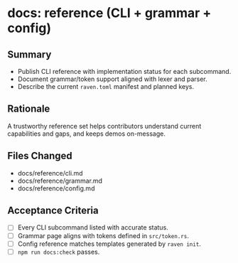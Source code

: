 # docs: reference (CLI + grammar + config)

## Summary
- Publish CLI reference with implementation status for each subcommand.
- Document grammar/token support aligned with lexer and parser.
- Describe the current `raven.toml` manifest and planned keys.

## Rationale
A trustworthy reference set helps contributors understand current capabilities and gaps, and keeps demos on-message.

## Files Changed
- docs/reference/cli.md
- docs/reference/grammar.md
- docs/reference/config.md

## Acceptance Criteria
- [ ] Every CLI subcommand listed with accurate status.
- [ ] Grammar page aligns with tokens defined in `src/token.rs`.
- [ ] Config reference matches templates generated by `raven init`.
- [ ] `npm run docs:check` passes.
